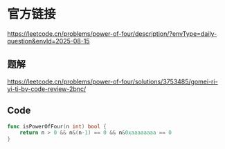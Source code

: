 # 官方链接
https://leetcode.cn/problems/power-of-four/description/?envType=daily-question&envId=2025-08-15

## 题解
https://leetcode.cn/problems/power-of-four/solutions/3753485/gomei-ri-yi-ti-by-code-review-2bnc/

## Code
```go
func isPowerOfFour(n int) bool {
    return n > 0 && n&(n-1) == 0 && n&0xaaaaaaaa == 0
}
```